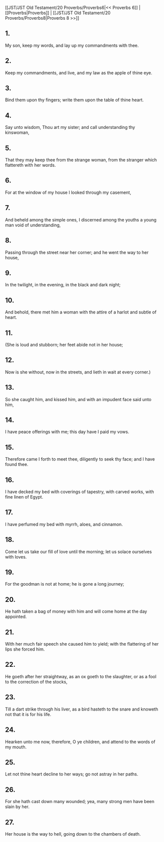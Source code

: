 [[JST/JST Old Testament/20 Proverbs/Proverbs6|<< Proverbs 6]] | [[Proverbs|Proverbs]] | [[JST/JST Old Testament/20 Proverbs/Proverbs8|Proverbs 8 >>]]
## 1.
My son, keep my words, and lay up my commandments with thee.
## 2.
Keep my commandments, and live, and my law as the apple of thine eye.
## 3.
Bind them upon thy fingers; write them upon the table of thine heart.
## 4.
Say unto wisdom, Thou art my sister; and call understanding thy kinswoman,
## 5.
That they may keep thee from the strange woman, from the stranger which flattereth with her words.
## 6.
For at the window of my house I looked through my casement,
## 7.
And beheld among the simple ones, I discerned among the youths a young man void of understanding,
## 8.
Passing through the street near her corner; and he went the way to her house,
## 9.
In the twilight, in the evening, in the black and dark night;
## 10.
And behold, there met him a woman with the attire of a harlot and subtle of heart.
## 11.
(She is loud and stubborn; her feet abide not in her house;
## 12.
Now is she without, now in the streets, and lieth in wait at every corner.)
## 13.
So she caught him, and kissed him, and with an impudent face said unto him,
## 14.
I have peace offerings with me; this day have I paid my vows.
## 15.
Therefore came I forth to meet thee, diligently to seek thy face; and I have found thee.
## 16.
I have decked my bed with coverings of tapestry, with carved works, with fine linen of Egypt.
## 17.
I have perfumed my bed with myrrh, aloes, and cinnamon.
## 18.
Come let us take our fill of love until the morning; let us solace ourselves with loves.
## 19.
For the goodman is not at home; he is gone a long journey;
## 20.
He hath taken a bag of money with him and will come home at the day appointed.
## 21.
With her much fair speech she caused him to yield; with the flattering of her lips she forced him.
## 22.
He goeth after her straightway, as an ox goeth to the slaughter, or as a fool to the correction of the stocks,
## 23.
Till a dart strike through his liver, as a bird hasteth to the snare and knoweth not that it is for his life.
## 24.
Hearken unto me now, therefore, O ye children, and attend to the words of my mouth.
## 25.
Let not thine heart decline to her ways; go not astray in her paths.
## 26.
For she hath cast down many wounded; yea, many strong men have been slain by her.
## 27.
Her house is the way to hell, going down to the chambers of death.

